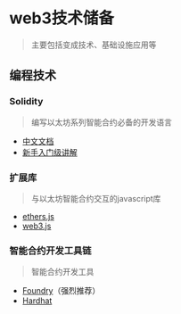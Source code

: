 # web3技术储备

> 主要包括变成技术、基础设施应用等

## 编程技术

### Solidity

> 编写以太坊系列智能合约必备的开发语言

* [中文文档](https://learnblockchain.cn/docs/solidity)
* [新手入门级讲解](https://www.wtf.academy/solidity-start)

### 扩展库

> 与以太坊智能合约交互的javascript库

* [ethers.js](https://learnblockchain.cn/ethers\_v5)
* [web3.js](https://learnblockchain.cn/docs/web3.js)

### 智能合约开发工具链

> 智能合约开发工具

* [Foundry](https://learnblockchain.cn/docs/foundry/i18n/zh)（强烈推荐）
* [Hardhat](https://learnblockchain.cn/docs/hardhat/getting-started)
